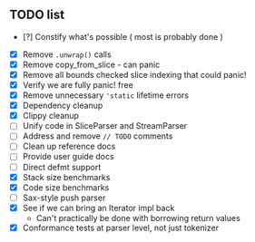 ## TODO list
- [?] Constify what's possible ( most is probably done )
- [x] Remove `.unwrap()` calls
- [x] Remove copy_from_slice - can panic
- [x] Remove all bounds checked slice indexing that could panic!
- [x] Verify we are fully panic! free
- [x] Remove unnecessary `'static` lifetime errors
- [x] Dependency cleanup
- [x] Clippy cleanup
- [ ] Unify code in SliceParser and StreamParser
- [ ] Address and remove `// TODO` comments
- [ ] Clean up reference docs
- [ ] Provide user guide docs
- [ ] Direct defmt support
- [x] Stack size benchmarks
- [x] Code size benchmarks
- [ ] Sax-style push parser
- [x] See if we can bring an Iterator impl back
    - Can't practically be done with borrowing return values
- [x] Conformance tests at parser level, not just tokenizer

